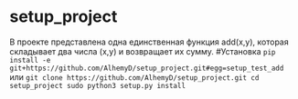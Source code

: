 # setup_project
В проекте представлена одна единственная функция add(x,y), которая складывает два числа (x,y) и возвращает их сумму.
#Установка
`pip install -e git+https://github.com/AlhemyD/setup_project.git#egg=setup_test_add`
или
`
git clone https://github.com/AlhemyD/setup_project.git
cd setup_project
sudo python3 setup.py install
`
